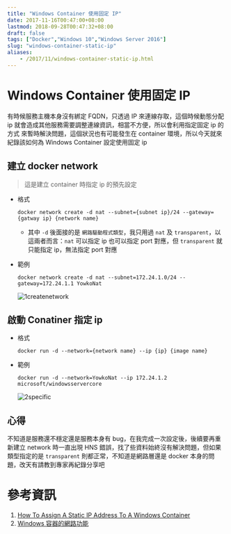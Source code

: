 ```yaml
---
title: "Windows Container 使用固定 IP"
date: 2017-11-16T00:47:00+08:00
lastmod: 2018-09-28T00:47:32+08:00
draft: false
tags: ["Docker","Windows 10","Windows Server 2016"]
slug: "windows-container-static-ip"
aliases:
    - /2017/11/windows-container-static-ip.html
---
```

# Windows Container 使用固定 IP
有時候服務主機本身沒有綁定 FQDN，只透過 IP 來連線存取，這個時候動態分配 ip 就會造成其他服務需要調整連線資訊，相當不方便，所以會利用指定固定 ip 的方式 來暫時解決問題，這個狀況也有可能發生在 container 環境，所以今天就來紀錄該如何為 Windows Container 設定使用固定 ip

## 建立 docker network

> 這是建立 container 時指定 ip 的預先設定

*   格式

    ```
    docker network create -d nat --subnet={subnet ip}/24 --gateway={gatway ip} {network name}
    ```

    *   其中 `-d` 後面接的是 `網路驅動程式類型`，我只用過 `nat` 及 `transparent`，以這兩者而言：`nat` 可以指定 ip 也可以指定 port 對應，但 `transparent` 就只能指定 ip，無法指定 port 對應

*   範例

    ```
    docker network create -d nat --subnet=172.24.1.0/24 --gateway=172.24.1.1 YowkoNat
    ```

    ![1createnetwork](https://user-images.githubusercontent.com/3851540/32848239-ea7cd8d2-ca66-11e7-87b3-069c3a906461.png)

## 啟動 Conatiner 指定 ip

*   格式

    ```
    docker run -d --network={network name} --ip {ip} {image name}
    ```

*   範例

    ```
    docker run -d --network=YowkoNat --ip 172.24.1.2 microsoft/windowsservercore
    ```

    ![2specific](https://user-images.githubusercontent.com/3851540/32848243-eabb941e-ca66-11e7-8f99-44e39e0bcddc.png)

## 心得

不知道是服務還不穩定還是服務本身有 bug，在我完成一次設定後，後續要再重新建立 network 時一直出現 HNS 錯誤，找了些資料始終沒有解決問題，但如果類型指定的是 `transparent` 則都正常，不知道是網路層還是 docker 本身的問題，改天有請教到專家再紀錄分享吧

# 參考資訊

1.  [How To Assign A Static IP Address To A Windows Container](https://www.ntweekly.com/?p=14891)
2.  [Windows 容器的網路功能](https://docs.microsoft.com/zh-tw/virtualization/windowscontainers/manage-containers/container-networking)
